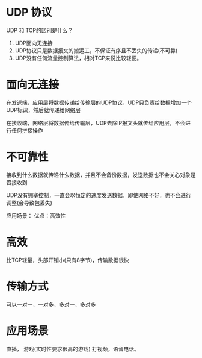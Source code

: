 # UDP 协议
UDP 和 TCP的区别是什么？
1. UDP面向无连接 
2. UDP协议只是数据报文的搬运工，不保证有序且不丢失的传递(不可靠)
3. UDP没有任何流量控制算法，相对TCP来说比较轻便。

# 面向无连接
  在发送端，应用层将数据传递给传输层的UDP协议，UDP只负责给数据增加一个UDP标识，然后就传递给网络层

  在接收端，网络层将数据传给传输层，UDP去除IP报文头就传给应用层，不会进行任何拼接操作

# 不可靠性
  接收到什么数据就传递什么数据，并且不会备份数据，发送数据也不会关心对象是否接收到

  UDP没有拥塞控制，一直会以恒定的速度发送数据，即使网络不好，也不会进行调整(会导致包丢失)

应用场景：
优点：高效性

# 高效
  比TCP轻量，头部开销小(只有8字节)，传输数据很快

# 传输方式
可以一对一，一对多，多对一，多对多

# 应用场景
直播，
游戏(实时性要求很高的游戏)
打视频，语音电话。